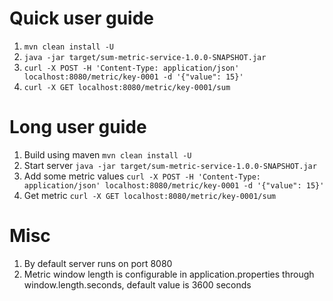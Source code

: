 # Quick user guide
1. `mvn clean install -U`
2. `java -jar target/sum-metric-service-1.0.0-SNAPSHOT.jar`
3. `curl -X POST -H 'Content-Type: application/json' localhost:8080/metric/key-0001 -d '{"value": 15}'`
4. `curl -X GET localhost:8080/metric/key-0001/sum`

# Long user guide
1. Build using maven `mvn clean install -U`
2. Start server `java -jar target/sum-metric-service-1.0.0-SNAPSHOT.jar`
3. Add some metric values `curl -X POST -H 'Content-Type: application/json' localhost:8080/metric/key-0001 -d '{"value": 15}'`
4. Get metric `curl -X GET localhost:8080/metric/key-0001/sum`

# Misc
1. By default server runs on port 8080
2. Metric window length is configurable in application.properties through window.length.seconds, default value is 3600 seconds
 